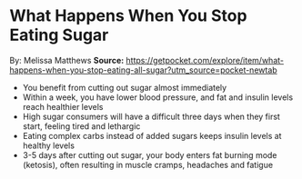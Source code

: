 # What Happens When You Stop Eating Sugar
By: Melissa Matthews
**Source:** https://getpocket.com/explore/item/what-happens-when-you-stop-eating-all-sugar?utm_source=pocket-newtab

- You benefit from cutting out sugar almost immediately
- Within a week, you have lower blood pressure, and fat and insulin levels reach healthier levels
- High sugar consumers will have a difficult three days when they first start, feeling tired and lethargic
- Eating complex carbs instead of added sugars keeps insulin levels at healthy levels
- 3-5 days after cutting out sugar, your body enters fat burning mode (ketosis), often resulting in muscle cramps, headaches and fatigue